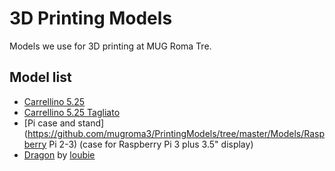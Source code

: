 # 3D Printing Models
Models we use for 3D printing at MUG Roma Tre.

## Model list
* [Carrellino 5.25](https://github.com/mugroma3/PrintingModels/blob/master/Models/carrellino525.stl)
* [Carrellino 5.25 Tagliato](https://github.com/mugroma3/PrintingModels/blob/master/Models/carrellino525_tagliato.stl)
* [Pi case and stand](https://github.com/mugroma3/PrintingModels/tree/master/Models/Raspberry Pi 2-3) (case for Raspberry Pi 3 plus 3.5" display)
* [Dragon](https://github.com/mugroma3/PrintingModels/tree/master/Models/loubie_aria_dragon.stl) by [loubie](http://www.thingiverse.com/thing:600550)